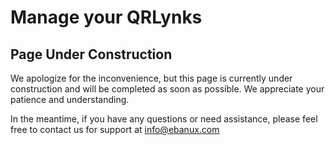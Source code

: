 # Manage your QRLynks

## Page Under Construction

We apologize for the inconvenience, but this page is currently under construction and will be completed as soon as possible. We appreciate your patience and understanding.

In the meantime, if you have any questions or need assistance, please feel free to contact us for support at [info@ebanux.com](mailto:info@ebanux.com)